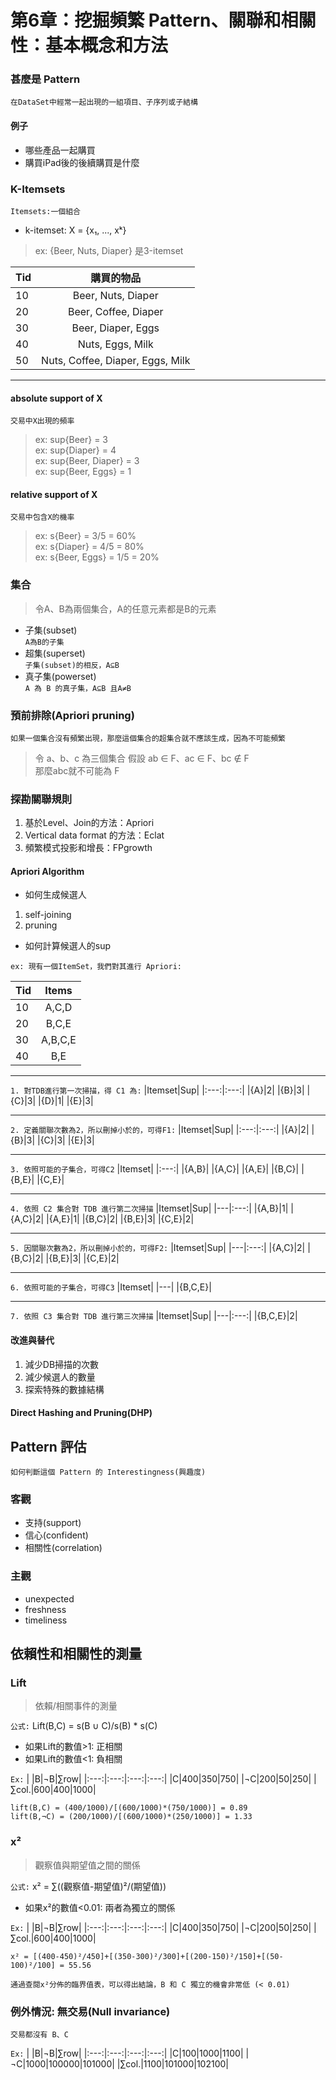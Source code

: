 # 第6章：挖掘頻繁 Pattern、關聯和相關性：基本概念和方法

### 甚麼是 Pattern
`在DataSet中經常一起出現的一組項目、子序列或子結構`
#### 例子
* 哪些產品一起購買
* 購買iPad後的後續購買是什麼

### K-Itemsets
`Itemsets:一個組合`
* k-itemset: X = {x₁, ..., xᵏ}
> ex: {Beer, Nuts, Diaper} 是3-itemset

|Tid|購買的物品|
|---|:---:|
|10|Beer, Nuts, Diaper|
|20|Beer, Coffee, Diaper|
|30|Beer, Diaper, Eggs|
|40|Nuts, Eggs, Milk|
|50|Nuts, Coffee, Diaper, Eggs, Milk|
***

#### **absolute** support of X
`交易中X出現的頻率`
> ex: sup{Beer} = 3 </br>
> ex: sup{Diaper} = 4 </br>
> ex: sup{Beer, Diaper} = 3 </br>
> ex: sup{Beer, Eggs} = 1 </br>

#### **relative** support of X
`交易中包含X的機率`
> ex: s{Beer} = 3/5 = 60% </br>
> ex: s{Diaper} = 4/5 = 80% </br>
> ex: s{Beer, Eggs} = 1/5 = 20% </br>

### 集合
> 令A、B為兩個集合，A的任意元素都是B的元素
* 子集(subset) </br>
`A為B的子集`
* 超集(superset) </br>
`子集(subset)的相反，A⊆B`
* 真子集(powerset) </br>
`A 為 B 的真子集，A⊆B 且A≠B`

### 預前排除(Apriori pruning)
`如果一個集合沒有頻繁出現，那麼這個集合的超集合就不應該生成，因為不可能頻繁`
> 令 a、b、c 為三個集合
> 假設 ab ∈ F、ac ∈ F、bc ∉ F </br>
> 那麼abc就不可能為 F

### 探勘關聯規則
1. 基於Level、Join的方法：Apriori
2. Vertical data format 的方法：Eclat
3. 頻繁模式投影和增長：FPgrowth

#### Apriori Algorithm
* 如何生成候選人
1. self-joining
2. pruning

* 如何計算候選人的sup

`ex: 現有一個ItemSet，我們對其進行 Apriori:`

|Tid|Items|
|---|:---:|
|10|A,C,D|
|20|B,C,E|
|30|A,B,C,E|
|40|B,E|

***
`1. 對TDB進行第一次掃描，得 C1 為:`
|Itemset|Sup|
|:---:|:---:|
|{A}|2|
|{B}|3|
|{C}|3|
|{D}|1|
|{E}|3|

***
`2. 定義關聯次數為2，所以刪掉小於的，可得F1:`
|Itemset|Sup|
|:---:|:---:|
|{A}|2|
|{B}|3|
|{C}|3|
|{E}|3|

***
`3. 依照可能的子集合，可得C2`
|Itemset|
|:---:|
|{A,B}|
|{A,C}|
|{A,E}|
|{B,C}|
|{B,E}|
|{C,E}|

***
`4. 依照 C2 集合對 TDB 進行第二次掃描`
|Itemset|Sup|
|---|:---:|
|{A,B}|1|
|{A,C}|2|
|{A,E}|1|
|{B,C}|2|
|{B,E}|3|
|{C,E}|2|

***
`5. 因關聯次數為2，所以刪掉小於的，可得F2:`
|Itemset|Sup|
|---|:---:|
|{A,C}|2|
|{B,C}|2|
|{B,E}|3|
|{C,E}|2|

***
`6. 依照可能的子集合，可得C3`
|Itemset|
|---|
|{B,C,E}|

***
`7. 依照 C3 集合對 TDB 進行第三次掃描`
|Itemset|Sup|
|---|:---:|
|{B,C,E}|2|

#### 改進與替代
1. 減少DB掃描的次數
2. 減少候選人的數量
3. 探索特殊的數據結構

#### Direct Hashing and Pruning(DHP)


## Pattern 評估
`如何判斷這個 Pattern 的 Interestingness(興趣度)`

### 客觀
* 支持(support)
* 信心(confident)
* 相關性(correlation)

### 主觀
* unexpected
* freshness
* timeliness

## 依賴性和相關性的測量
### Lift
> 依賴/相關事件的測量

`公式:`
Lift(B,C) = s(B ∪ C)/s(B) * s(C)

* 如果Lift的數值>1: 正相關
* 如果Lift的數值<1: 負相關

`Ex:`
| |B|¬B|∑row|
|:---:|:---:|:---:|:---:|
|C|400|350|750|
|¬C|200|50|250|
|∑col.|600|400|1000|

```
lift(B,C) = (400/1000)/[(600/1000)*(750/1000)] = 0.89
lift(B,¬C) = (200/1000)/[(600/1000)*(250/1000)] = 1.33
```
### x²
> 觀察值與期望值之間的關係

`公式:`
x² = ∑((觀察值-期望值)²/(期望值))

* 如果x²的數值<0.01: 兩者為獨立的關係

`Ex:`
| |B|¬B|∑row|
|:---:|:---:|:---:|:---:|
|C|400|350|750|
|¬C|200|50|250|
|∑col.|600|400|1000|

```
x² = [(400-450)²/450]+[(350-300)²/300]+[(200-150)²/150]+[(50-100)²/100] = 55.56
```
`通過查閱x²分佈的臨界值表，可以得出結論，B 和 C 獨立的機會非常低 (< 0.01)`

### 例外情況: 無交易(Null invariance)
`交易都沒有 B、C`

`Ex:`
| |B|¬B|∑row|
|:---:|:---:|:---:|:---:|
|C|100|1000|1100|
|¬C|1000|100000|101000|
|∑col.|1100|101000|102100|








